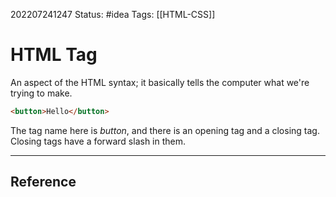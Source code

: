202207241247
Status: #idea
Tags: [[HTML-CSS]]

# HTML Tag
An aspect of the HTML syntax; it basically tells the computer what we're trying to make.

```html
<button>Hello</button> 
```

The tag name here is *button*, and there is an opening tag and a closing tag. Closing tags have a forward slash in them.

---


## Reference
